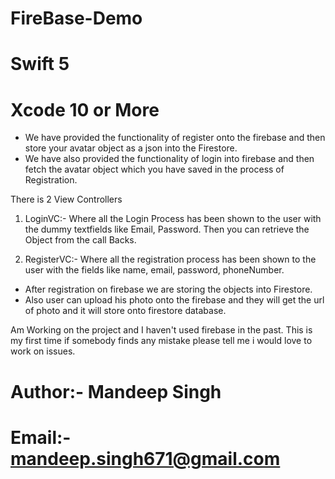 # FireBase-Demo
# Swift 5
# Xcode 10 or More


- We have provided the functionality of register onto the firebase and then store your avatar object as a json into the Firestore.
- We have also provided the functionality of login into firebase and then fetch the avatar object which you have saved in the process of Registration.

There is 2 View Controllers
1. LoginVC:- Where all the Login Process has been shown to the user with the dummy textfields like Email, Password. Then you can retrieve the Object from the 
call Backs.

2. RegisterVC:- Where all the registration process has been shown to the user with the fields like name, email, password, phoneNumber.
  - After registration on firebase we are storing the objects into Firestore.
  - Also user can upload his photo onto the firebase and they will get the url of photo and it will store onto firestore database.
  
Am Working on the project and I haven't used firebase in the past. This is my first time if somebody finds any mistake please tell me i would love to work on issues.



# Author:- Mandeep Singh

# Email:- mandeep.singh671@gmail.com

